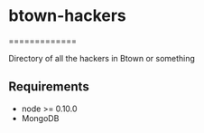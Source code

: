 # btown-hackers
=============

Directory of all the hackers in Btown or something

## Requirements

- node >= 0.10.0
- MongoDB
